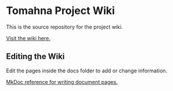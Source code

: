 # Tomahna Project Wiki

This is the source repository for the project wiki.

[Visit the wiki here.](https://tomahnaproject.github.io/tomahna-project-wiki/)

## Editing the Wiki
Edit the pages inside the docs folder to add or change information.

[MkDoc reference for writing document pages.](https://www.mkdocs.org/user-guide/writing-your-docs/)
